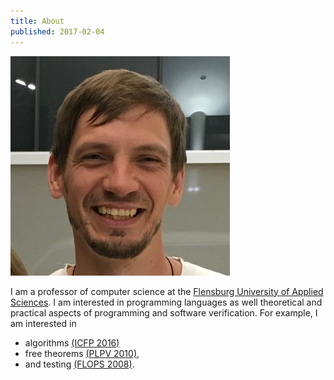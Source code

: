 ```yaml
---
title: About
published: 2017-02-04
---
```


![](/images/me.jpg)

I am a professor of computer science at the
[Flensburg University of Applied Sciences](http://www.hs-flensburg.de). I am
interested in programming languages as well theoretical and practical aspects of
programming and software verification. For example, I am interested in

* algorithms [(ICFP 2016)](http://informatik.uni-kiel.de/~sad/icfp2016-preprint.pdf)
* free theorems [(PLPV 2010)](http://www.janis-voigtlaender.eu/papers/FreeTheoremsForFunctionalLogicPrograms.pdf),
* and testing [(FLOPS 2008)](http://www-ps.informatik.uni-kiel.de/~sebf/data/pub/flops08.pdf).
